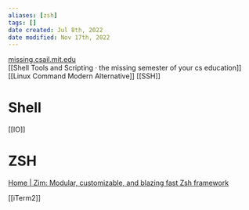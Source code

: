 ```yaml
---
aliases: [zsh]
tags: [] 
date created: Jul 8th, 2022
date modified: Nov 17th, 2022
---
```

[missing.csail.mit.edu](https://missing.csail.mit.edu/2020/shell-tools/)  
[[Shell Tools and Scripting · the missing semester of your cs education]]  
[[Linux Command Modern Alternative]]
[[SSH]]

# Shell
[[IO]]

# ZSH
[Home | Zim: Modular, customizable, and blazing fast Zsh framework](https://zimfw.sh/)

[[iTerm2]]
